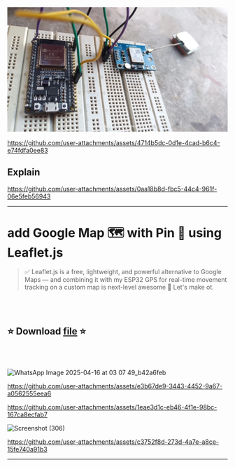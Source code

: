<img src="../public/GPS-ESP32.jpg">

https://github.com/user-attachments/assets/4714b5dc-0d1e-4cad-b6c4-e74fdfa0ee83


## Explain

https://github.com/user-attachments/assets/0aa18b8d-fbc5-44c4-961f-06e5feb56943

---

# add Google Map 🗺️ with Pin 📌 using **Leaflet.js**
> ✅ Leaflet.js is a free, lightweight, and powerful alternative to Google Maps — and combining it with my ESP32 GPS for real-time movement tracking on a custom map is next-level awesome 🚀 Let's make ot.

</br>
</br>

<div style="display: flex; align-items: center; gap: 10px;" align="center">
  
## ⭐ Download [file](https://github.com/akashdip2001/GPS-with-ESP/blob/main/all%20cpp%20files/3-GPS-with-Leaflet-JS.cpp) ⭐
</div>

</br>
</br>

![WhatsApp Image 2025-04-16 at 03 07 49_b42a6feb](https://github.com/user-attachments/assets/a9b7c692-2ba2-4d26-b708-a28ef661197c)

https://github.com/user-attachments/assets/e3b67de9-3443-4452-9a67-a0562555eea6

https://github.com/user-attachments/assets/1eae3d1c-eb46-4f1e-98bc-167ca8ecfab7

![Screenshot (306)](https://github.com/user-attachments/assets/fa79e4ec-2ab3-4c7e-a5ff-54b95bb482cb)

https://github.com/user-attachments/assets/c3752f8d-273d-4a7e-a8ce-15fe740a91b3

---
